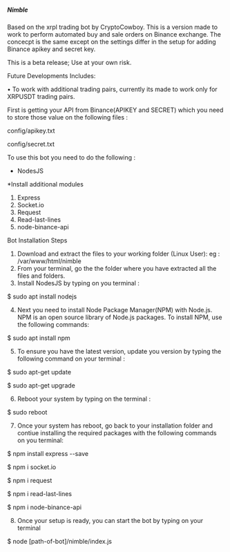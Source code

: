 ##### Nimble #####

Based on the xrpl trading bot by CryptoCowboy.
This is a version made to work to perform automated buy and sale orders on Binance exchange.
The concecpt is the same except on the settings differ in the setup for adding Binance apikey and secret key.

This is a beta release; Use at your own risk.

Future Developments Includes:

• To work with additional trading pairs, currently its made to work only for XRPUSDT trading pairs.

First is getting your API from Binance(APIKEY and SECRET) which you need to store those value on the following files :

config/apikey.txt

config/secret.txt

To use this bot you need to do the following :
- NodesJS 

*Install additional modules
1. Express
2. Socket.io
3. Request
4. Read-last-lines
5. node-binance-api

Bot Installation Steps

1. Download and extract the files to your working folder (Linux User): eg : /var/www/html/nimble
2. From your terminal, go the the folder where you have extracted all the files and folders.
3. Install NodesJS by typing on you terminal :

$ sudo apt install nodejs

4. Next you need to install Node Package Manager(NPM) with Node.js. NPM is an open source library of Node.js packages. To install NPM, use the following commands: 

$ sudo apt install npm

5. To ensure you have the latest version, update you version by typing the following command on your terminal :

$ sudo apt-get update

$ sudo apt-get upgrade

6. Reboot your system by typing on the terminal :

$ sudo reboot

7. Once your system has reboot, go back to your installation folder and contiue installing the required packages with the following commands on you terminal:

$ npm install express --save

$ npm i socket.io

$ npm i request

$ npm i read-last-lines

$ npm i node-binance-api

8. Once your setup is ready, you can start the bot by typing on your terminal

$ node [path-of-bot]/nimble/index.js







